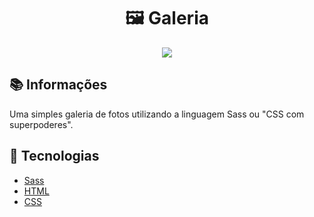 <h1 align="center">🖼 Galeria</h1>
<p align="center">
  <img src="#">
</p>

## :books: Informações
Uma simples galeria de fotos utilizando a linguagem Sass ou "CSS com superpoderes".

## :pushpin: Tecnologias
<ul>
  <li><a href="https://sass-lang.com/documentation/">Sass</a></li>
  <li><a href="https://developer.mozilla.org/pt-BR/docs/Web/HTML">HTML</a></li>
  <li><a href="https://developer.mozilla.org/pt-BR/docs/Web/CSS">CSS</a></li>
</ul>
